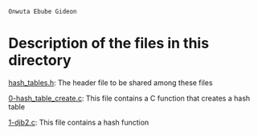 ```
Onwuta Ebube Gideon
```

# Description of the files in this directory

[hash_tables.h](./hash_tables.h): The header file to be shared among these files



[0-hash_table_create.c](./0-hash_table_create.c): This file contains a C function that creates a hash table



[1-djb2.c](./1-djb2.c): This file contains a hash function
